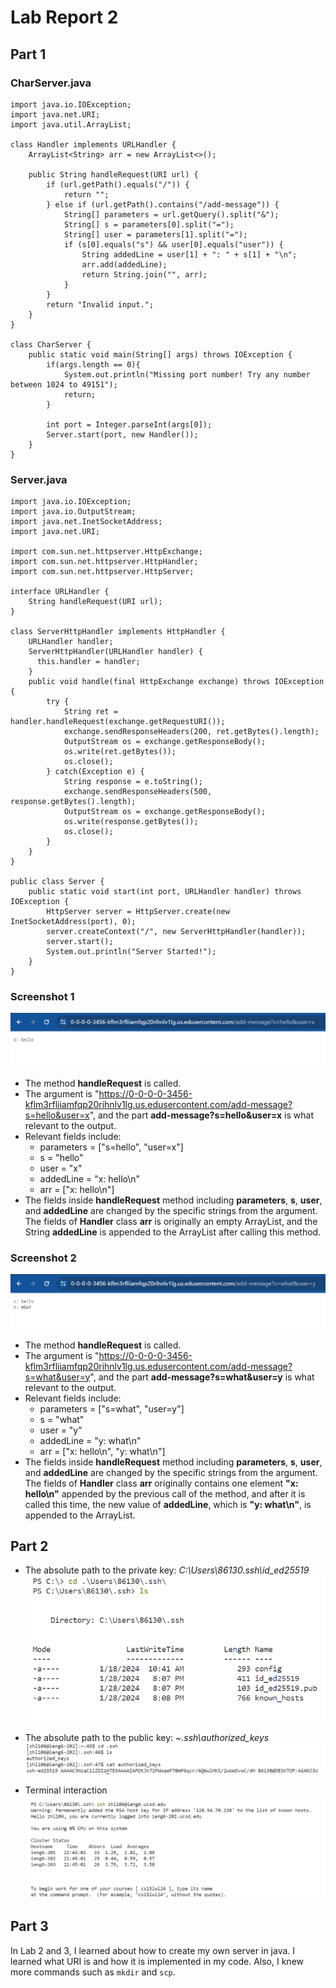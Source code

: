 # Lab Report 2
## Part 1
### CharServer.java
```
import java.io.IOException;
import java.net.URI;
import java.util.ArrayList;

class Handler implements URLHandler {
    ArrayList<String> arr = new ArrayList<>();

    public String handleRequest(URI url) {
        if (url.getPath().equals("/")) {
            return "";
        } else if (url.getPath().contains("/add-message")) {
            String[] parameters = url.getQuery().split("&");
            String[] s = parameters[0].split("=");
            String[] user = parameters[1].split("=");
            if (s[0].equals("s") && user[0].equals("user")) {
                String addedLine = user[1] + ": " + s[1] + "\n";
                arr.add(addedLine);
                return String.join("", arr);
            }
        }
        return "Invalid input.";
    } 
}

class CharServer {
    public static void main(String[] args) throws IOException {
        if(args.length == 0){
            System.out.println("Missing port number! Try any number between 1024 to 49151");
            return;
        }

        int port = Integer.parseInt(args[0]);
        Server.start(port, new Handler());
    }
}
```

### Server.java
```
import java.io.IOException;
import java.io.OutputStream;
import java.net.InetSocketAddress;
import java.net.URI;

import com.sun.net.httpserver.HttpExchange;
import com.sun.net.httpserver.HttpHandler;
import com.sun.net.httpserver.HttpServer;

interface URLHandler {
    String handleRequest(URI url);
}

class ServerHttpHandler implements HttpHandler {
    URLHandler handler;
    ServerHttpHandler(URLHandler handler) {
      this.handler = handler;
    }
    public void handle(final HttpExchange exchange) throws IOException {
        try {
            String ret = handler.handleRequest(exchange.getRequestURI());
            exchange.sendResponseHeaders(200, ret.getBytes().length);
            OutputStream os = exchange.getResponseBody();
            os.write(ret.getBytes());
            os.close();
        } catch(Exception e) {
            String response = e.toString();
            exchange.sendResponseHeaders(500, response.getBytes().length);
            OutputStream os = exchange.getResponseBody();
            os.write(response.getBytes());
            os.close();
        }
    }
}

public class Server {
    public static void start(int port, URLHandler handler) throws IOException {
        HttpServer server = HttpServer.create(new InetSocketAddress(port), 0);
        server.createContext("/", new ServerHttpHandler(handler));
        server.start();
        System.out.println("Server Started!");
    }
}
```

### Screenshot 1
![Image](scrnsht1.png)
* The method **handleRequest** is called.
* The argument is "https://0-0-0-0-3456-kflm3rfliiamfqp20rihnlv1lg.us.edusercontent.com/add-message?s=hello&user=x", and the part **add-message?s=hello&user=x** is what relevant to the output.
* Relevant fields include:
  * parameters = ["s=hello", "user=x"]
  * s = "hello"
  * user = "x"
  * addedLine = "x: hello\n"
  * arr = ["x: hello\n"]
* The fields inside **handleRequest** method including **parameters**, **s**, **user**, and **addedLine** are changed by the specific strings from the argument. The fields of **Handler** class **arr** is originally an empty ArrayList, and the String **addedLine** is appended to the ArrayList after calling this method.

### Screenshot 2
![Image](scrnsht2.png)
* The method **handleRequest** is called.
* The argument is "https://0-0-0-0-3456-kflm3rfliiamfqp20rihnlv1lg.us.edusercontent.com/add-message?s=what&user=y", and the part **add-message?s=what&user=y** is what relevant to the output.
* Relevant fields include:
  * parameters = ["s=what", "user=y"]
  * s = "what"
  * user = "y"
  * addedLine = "y: what\n"
  * arr = ["x: hello\n", "y: what\n"]
* The fields inside **handleRequest** method including **parameters**, **s**, **user**, and **addedLine** are changed by the specific strings from the argument. The fields of **Handler** class **arr** originally contains one element **"x: hello\n"** appended by the previous call of the method, and after it is called this time, the new value of **addedLine**, which is **"y: what\n"**, is appended to the ArrayList.

## Part 2
* The absolute path to the private key: *C:\Users\86130\.ssh\id_ed25519*
![Image](scrnsht3.png)

* The absolute path to the public key: *~\.ssh\authorized_keys*
![Image](scrnsht4.png)

* Terminal interaction
![Image](scrnsht5.png)

## Part 3
In Lab 2 and 3, I learned about how to create my own server in java. I learned what URI is and how it is implemented in my code. Also, I knew more commands such as `mkdir` and `scp`.
